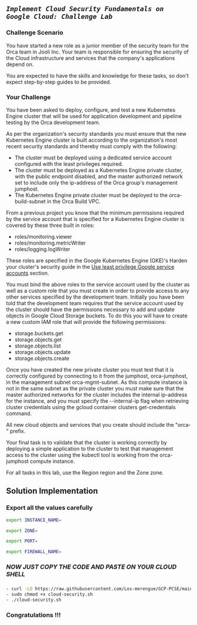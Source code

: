 ## ***```Implement Cloud Security Fundamentals on Google Cloud: Challenge Lab```***

### Challenge Scenario

You have started a new role as a junior member of the security team for the Orca team in Jooli Inc. Your team is responsible for ensuring the security of the Cloud infrastructure and services that the company's applications depend on.

You are expected to have the skills and knowledge for these tasks, so don't expect step-by-step guides to be provided.


### Your Challenge

You have been asked to deploy, configure, and test a new Kubernetes Engine cluster that will be used for application development and pipeline testing by the Orca development team.

As per the organization's security standards you must ensure that the new Kubernetes Engine cluster is built according to the organization's most recent security standards and thereby must comply with the following:

- The cluster must be deployed using a dedicated service account configured with the least privileges required.
- The cluster must be deployed as a Kubernetes Engine private cluster, with the public endpoint disabled, and the master authorized network set to include only the ip-address of the Orca group's management jumphost.
- The Kubernetes Engine private cluster must be deployed to the orca-build-subnet in the Orca Build VPC.

From a previous project you know that the minimum permissions required by the service account that is specified for a Kubernetes Engine cluster is covered by these three built in roles:

- roles/monitoring.viewer
- roles/monitoring.metricWriter
- roles/logging.logWriter

These roles are specified in the Google Kubernetes Engine (GKE)'s Harden your cluster's security guide in the [Use least privilege Google service accounts](https://cloud.google.com/kubernetes-engine/docs/how-to/hardening-your-cluster#use_least_privilege_sa) section.

You must bind the above roles to the service account used by the cluster as well as a custom role that you must create in order to provide access to any other services specified by the development team. Initially you have been told that the development team requires that the service account used by the cluster should have the permissions necessary to add and update objects in Google Cloud Storage buckets. To do this you will have to create a new custom IAM role that will provide the following permissions:

- storage.buckets.get
- storage.objects.get
- storage.objects.list
- storage.objects.update
- storage.objects.create

Once you have created the new private cluster you must test that it is correctly configured by connecting to it from the jumphost, orca-jumphost, in the management subnet orca-mgmt-subnet. As this compute instance is not in the same subnet as the private cluster you must make sure that the master authorized networks for the cluster includes the internal ip-address for the instance, and you must specify the --internal-ip flag when retrieving cluster credentials using the gcloud container clusters get-credentials command.

All new cloud objects and services that you create should include the "orca-" prefix.

Your final task is to validate that the cluster is working correctly by deploying a simple application to the cluster to test that management access to the cluster using the kubectl tool is working from the orca-jumphost compute instance.

For all tasks in this lab, use the Region region and the Zone zone.


## Solution Implementation

### Export all the values carefully

```bash
export INSTANCE_NAME=

export ZONE=

export PORT=

export FIREWALL_NAME=
```
###
###

### ***NOW JUST COPY THE CODE AND PASTE ON YOUR CLOUD SHELL***
###
###

```bash 
- curl -LO https://raw.githubusercontent.com/Los-merengue/GCP-PCSE/main/Implement%20Cloud%20Security%20Fundamentals%20on%20Google%20Cloud%EF%80%BA%20Challenge%20Lab/cloud-security.sh
- sudo chmod +x cloud-security.sh
- ./cloud-security.sh

```

### Congratulations !!!